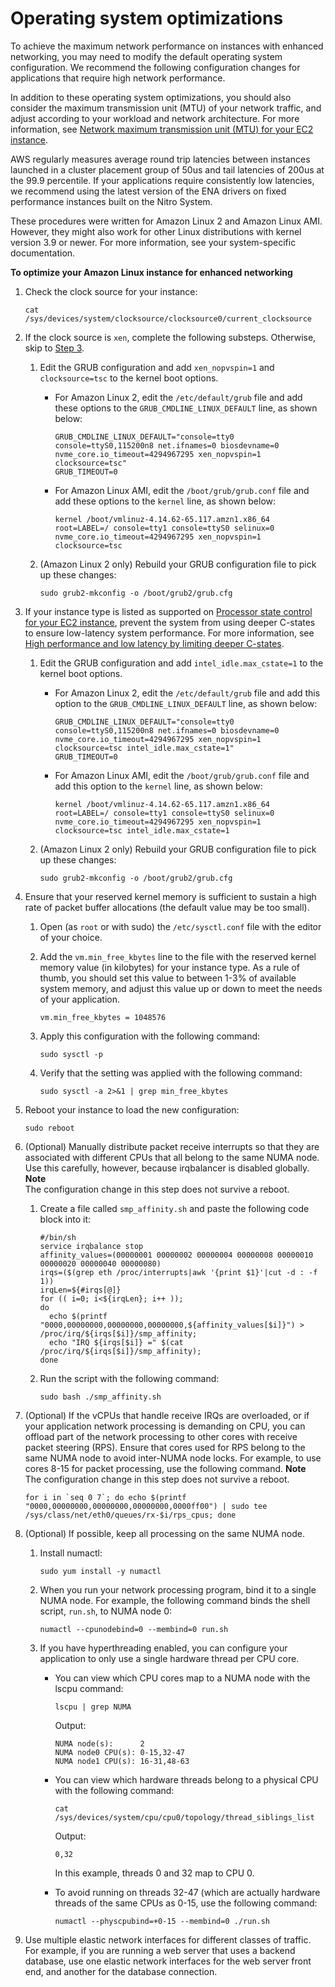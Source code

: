 # Operating system optimizations<a name="enhanced-networking-os"></a>

To achieve the maximum network performance on instances with enhanced networking, you may need to modify the default operating system configuration\. We recommend the following configuration changes for applications that require high network performance\.

In addition to these operating system optimizations, you should also consider the maximum transmission unit \(MTU\) of your network traffic, and adjust according to your workload and network architecture\. For more information, see [Network maximum transmission unit \(MTU\) for your EC2 instance](network_mtu.md)\.

AWS regularly measures average round trip latencies between instances launched in a cluster placement group of 50us and tail latencies of 200us at the 99\.9 percentile\. If your applications require consistently low latencies, we recommend using the latest version of the ENA drivers on fixed performance instances built on the Nitro System\.

These procedures were written for Amazon Linux 2 and Amazon Linux AMI\. However, they might also work for other Linux distributions with kernel version 3\.9 or newer\. For more information, see your system\-specific documentation\.

**To optimize your Amazon Linux instance for enhanced networking**

1. Check the clock source for your instance:

   ```
   cat /sys/devices/system/clocksource/clocksource0/current_clocksource
   ```

1. If the clock source is `xen`, complete the following substeps\. Otherwise, skip to [Step 3](#post-xen-step)\.

   1. Edit the GRUB configuration and add `xen_nopvspin=1` and `clocksource=tsc` to the kernel boot options\.
      + For Amazon Linux 2, edit the `/etc/default/grub` file and add these options to the `GRUB_CMDLINE_LINUX_DEFAULT` line, as shown below:

        ```
        GRUB_CMDLINE_LINUX_DEFAULT="console=tty0 console=ttyS0,115200n8 net.ifnames=0 biosdevname=0 nvme_core.io_timeout=4294967295 xen_nopvspin=1 clocksource=tsc"
        GRUB_TIMEOUT=0
        ```
      + For Amazon Linux AMI, edit the `/boot/grub/grub.conf` file and add these options to the `kernel` line, as shown below:

        ```
        kernel /boot/vmlinuz-4.14.62-65.117.amzn1.x86_64 root=LABEL=/ console=tty1 console=ttyS0 selinux=0 nvme_core.io_timeout=4294967295 xen_nopvspin=1 clocksource=tsc
        ```

   1. \(Amazon Linux 2 only\) Rebuild your GRUB configuration file to pick up these changes:

      ```
      sudo grub2-mkconfig -o /boot/grub2/grub.cfg
      ```

1. <a name="post-xen-step"></a>If your instance type is listed as supported on [Processor state control for your EC2 instance](processor_state_control.md), prevent the system from using deeper C\-states to ensure low\-latency system performance\. For more information, see [High performance and low latency by limiting deeper C\-states](processor_state_control.md#c-states)\.

   1. Edit the GRUB configuration and add `intel_idle.max_cstate=1` to the kernel boot options\.
      + For Amazon Linux 2, edit the `/etc/default/grub` file and add this option to the `GRUB_CMDLINE_LINUX_DEFAULT` line, as shown below:

        ```
        GRUB_CMDLINE_LINUX_DEFAULT="console=tty0 console=ttyS0,115200n8 net.ifnames=0 biosdevname=0 nvme_core.io_timeout=4294967295 xen_nopvspin=1 clocksource=tsc intel_idle.max_cstate=1"
        GRUB_TIMEOUT=0
        ```
      + For Amazon Linux AMI, edit the `/boot/grub/grub.conf` file and add this option to the `kernel` line, as shown below:

        ```
        kernel /boot/vmlinuz-4.14.62-65.117.amzn1.x86_64 root=LABEL=/ console=tty1 console=ttyS0 selinux=0 nvme_core.io_timeout=4294967295 xen_nopvspin=1 clocksource=tsc intel_idle.max_cstate=1
        ```

   1. \(Amazon Linux 2 only\) Rebuild your GRUB configuration file to pick up these changes:

      ```
      sudo grub2-mkconfig -o /boot/grub2/grub.cfg
      ```

1. Ensure that your reserved kernel memory is sufficient to sustain a high rate of packet buffer allocations \(the default value may be too small\)\.

   1. Open \(as `root` or with sudo\) the `/etc/sysctl.conf` file with the editor of your choice\.

   1. Add the `vm.min_free_kbytes` line to the file with the reserved kernel memory value \(in kilobytes\) for your instance type\. As a rule of thumb, you should set this value to between 1\-3% of available system memory, and adjust this value up or down to meet the needs of your application\.

      ```
      vm.min_free_kbytes = 1048576
      ```

   1. Apply this configuration with the following command:

      ```
      sudo sysctl -p
      ```

   1. Verify that the setting was applied with the following command:

      ```
      sudo sysctl -a 2>&1 | grep min_free_kbytes
      ```

1. Reboot your instance to load the new configuration:

   ```
   sudo reboot
   ```

1. \(Optional\) Manually distribute packet receive interrupts so that they are associated with different CPUs that all belong to the same NUMA node\. Use this carefully, however, because irqbalancer is disabled globally\.
**Note**  
The configuration change in this step does not survive a reboot\.

   1. Create a file called `smp_affinity.sh` and paste the following code block into it:

      ```
      #/bin/sh
      service irqbalance stop
      affinity_values=(00000001 00000002 00000004 00000008 00000010 00000020 00000040 00000080)
      irqs=($(grep eth /proc/interrupts|awk '{print $1}'|cut -d : -f 1))
      irqLen=${#irqs[@]}
      for (( i=0; i<${irqLen}; i++ ));
      do
        echo $(printf "0000,00000000,00000000,00000000,${affinity_values[$i]}") > /proc/irq/${irqs[$i]}/smp_affinity;
        echo "IRQ ${irqs[$i]} =" $(cat /proc/irq/${irqs[$i]}/smp_affinity);
      done
      ```

   1. Run the script with the following command:

      ```
      sudo bash ./smp_affinity.sh
      ```

1. \(Optional\) If the vCPUs that handle receive IRQs are overloaded, or if your application network processing is demanding on CPU, you can offload part of the network processing to other cores with receive packet steering \(RPS\)\. Ensure that cores used for RPS belong to the same NUMA node to avoid inter\-NUMA node locks\. For example, to use cores 8\-15 for packet processing, use the following command\.
**Note**  
The configuration change in this step does not survive a reboot\.

   ```
   for i in `seq 0 7`; do echo $(printf "0000,00000000,00000000,00000000,0000ff00") | sudo tee /sys/class/net/eth0/queues/rx-$i/rps_cpus; done
   ```

1. \(Optional\) If possible, keep all processing on the same NUMA node\.

   1. Install numactl:

      ```
      sudo yum install -y numactl
      ```

   1. When you run your network processing program, bind it to a single NUMA node\. For example, the following command binds the shell script, `run.sh`, to NUMA node 0:

      ```
      numactl --cpunodebind=0 --membind=0 run.sh
      ```

   1. If you have hyperthreading enabled, you can configure your application to only use a single hardware thread per CPU core\.
      + You can view which CPU cores map to a NUMA node with the lscpu command:

        ```
        lscpu | grep NUMA
        ```

        Output:

        ```
        NUMA node(s):      2
        NUMA node0 CPU(s): 0-15,32-47
        NUMA node1 CPU(s): 16-31,48-63
        ```
      + You can view which hardware threads belong to a physical CPU with the following command:

        ```
        cat /sys/devices/system/cpu/cpu0/topology/thread_siblings_list
        ```

        Output:

        ```
        0,32
        ```

        In this example, threads 0 and 32 map to CPU 0\.
      + To avoid running on threads 32\-47 \(which are actually hardware threads of the same CPUs as 0\-15, use the following command:

        ```
        numactl --physcpubind=+0-15 --membind=0 ./run.sh
        ```

1. Use multiple elastic network interfaces for different classes of traffic\. For example, if you are running a web server that uses a backend database, use one elastic network interfaces for the web server front end, and another for the database connection\.